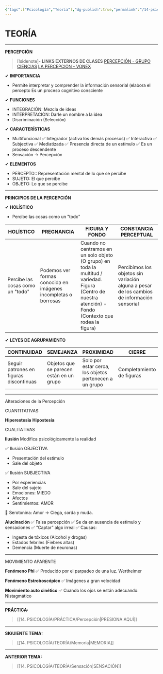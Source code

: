 ```yaml
---
{"tags":["Psicología","Teoría"],"dg-publish":true,"permalink":"/14-psicologia/teoria/percepcion/","dgPassFrontmatter":true}
---
```


# TEORÍA
---
**PERCEPCIÓN**

>[!sidenote]- **LINKS EXTERNOS DE CLASES** 
>[PERCEPCIÓN - GRUPO CIENCIAS](https://www.youtube.com/watch?v=fNUEEQqIUW4) 
>[LA PERCEPCIÓN - VONEX](https://www.youtube.com/watch?v=WvXIujkSW7w)

✔ **IMPORTANCIA**
- Permite interpretar y comprender la información sensorial (elabora el percepto Es un proceso cognitivo consciente

✔ **FUNCIONES**
- INTEGRACIÓN: Mezcla de ideas
- INTERPRETACIÓN: Darle un nombre a la idea
- Discriminación (Selección)

✔ **CARACTERÍSTICAS**
- Multifuncional
✅ Integrador (activa los demás procesos)
✅ Interactiva
✅ Subjectiva
✅ Mediatizada
✅ Presencia directa de un estímulo
✅ Es un proceso descendente
- Sensación → Percepción

✔ **ELEMENTOS**
- PERCEPTO:: Representación mental de lo que se percibe
- SUJETO: El que percibe
- OBJETO: Lo que se percibe

---
**PRINCIPIOS DE LA PERCEPCIÓN**

✔ **HOLÍSTICO** 
- Percibe las cosas como un "todo"

| HOLÍSTICO                        | PREGNANCIA                                                     | FIGURA Y FONDO                                                                                                                                             | CONSTANCIA PERCEPTUAL                                                                       |
| -------------------------------- | -------------------------------------------------------------- | ---------------------------------------------------------------------------------------------------------------------------------------------------------- | ------------------------------------------------------------------------------------------- |
| Percibe las cosas como un "todo" | Podemos ver formas conocida en imágenes incompletas o borrosas | Cuando no centramos en un solo objeto (O grupo) en toda la multitud / variedad. Figura (Centro de nuestra atención) - Fondo (Contexto que rodea la figura) | Percibimos los objetos sin variación alguna a pesar de los cambios de información sensorial |

✔ **LEYES DE AGRUPAMIENTO**

| CONTINUIDAD                             | SEMEJANZA                                | PROXIMIDAD                                              | CIERRE                    |
| --------------------------------------- | ---------------------------------------- | ------------------------------------------------------- | ------------------------- |
| Seguir patrones en figuras discontinuas | Objetos que se parecen están en un grupo | Solo por estar cerca, los objetos pertenecen a un grupo | Completamiento de figuras |

---
Alteraciones de la Percepción

CUANTITATIVAS

**Hiperestesia**
**Hipostesia**

CUALITATIVAS

**Ilusión**
Modifica psicológicamente la realidad

✅ Ilusión OBJECTIVA
- Presentación del estímulo
- Sale del objeto

✅ Ilusión SUBJECTIVA
- Por experiencias
- Sale del sujeto
- Emociones: MIEDO
- Afectos
- Sentimientos: AMOR

🧠 Serotonina: Amor → Ciega, sorda y muda.

**Alucinación**
✅ Falsa percepción
✅ Se da en ausencia de estímulo y sensaciones
✅ “Captar” algo irreal
✅ Causas:
- Ingesta de tóxicos (Alcohol y drogas)
- Estados febriles (Fiebres altas)
- Demencia (Muerte de neuronas)

---
MOVIMIENTO APARENTE

**Fenómeno Phi**
✅ Producido por el parpadeo de una luz. Wertheimer

**Fenómeno Estroboscópico**
✅ Imágenes a gran velocidad

**Movimiento auto cinético**
✅ Cuando los ojos se están adecuando. Nistagmático

---
**PRÁCTICA:** 
>[[14. PSICOLOGÍA/PRÁCTICA/Percepción\|PRESIONA AQUÍ]]

---
**SIGUIENTE TEMA:**
>[[14. PSICOLOGÍA/TEORÍA/Memoria\|MEMORIA]]

---
**ANTERIOR TEMA:**
>[[14. PSICOLOGÍA/TEORÍA/Sensación\|SENSACIÓN]]
